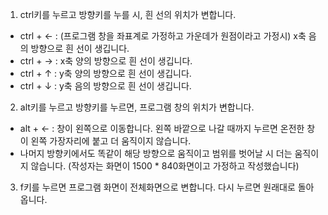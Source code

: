 1. ctrl키를 누르고 방향키를 누를 시, 흰 선의 위치가 변합니다.
- ctrl + ←  : (프로그램 창을 좌표계로 가정하고 가운데가 원점이라고 가정시) 
                 x축 음의 방향으로 흰 선이 생깁니다.
- ctrl + →  : x축 양의 방향으로 흰 선이 생깁니다.
- ctrl + ↑  : y축 양의 방향으로 흰 선이 생깁니다.
- ctrl + ↓  : y축 음의 방향으로 흰 선이 생깁니다.

2. alt키를 누르고 방향키를 누르면, 프로그램 창의 위치가 변합니다.
- alt + ← : 창이 왼쪽으로 이동합니다. 왼쪽 바깥으로 나갈 때까지 누르면 온전한 창이
               왼쪽 가장자리에 붙고 더 움직이지 않습니다.
- 나머지 방향키에서도 똑같이 해당 방향으로 움직이고 범위를 벗어날 시 더는 움직이지
  않습니다. (작성자는 화면이 1500 * 840화면이고 가정하고 작성했습니다)

3. f키를 누르면 프로그램 화면이 전체화면으로 변합니다. 다시 누르면 원래대로 돌아옵니다.
